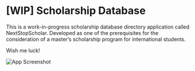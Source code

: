 # [WIP] Scholarship Database

This is a work-in-progress scholarship database directory application called NextStopScholar. Developed as one of the prerequisites for the consideration of a master’s scholarship program for international students.

Wish me luck!

![App Screenshot](https://res.cloudinary.com/moyadev/image/upload/v1744012981/maia/nextstopscholar_op7ndo.webp)